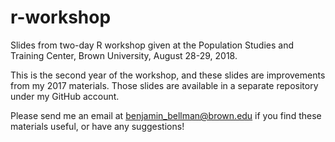 # r-workshop
Slides from two-day R workshop given at the Population Studies and Training Center, Brown University, August 28-29, 2018.

This is the second year of the workshop, and these slides are improvements from my 2017 materials. Those slides are available in a separate repository under my GitHub account.

Please send me an email at benjamin_bellman@brown.edu if you find these materials useful, or have any suggestions!
